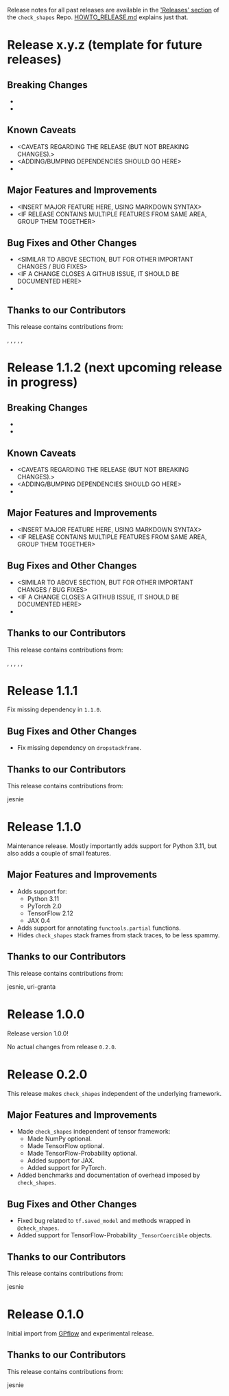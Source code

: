 Release notes for all past releases are available in the ['Releases' section](https://github.com/GPflow/check_shapes/releases) of the `check_shapes` Repo. [HOWTO_RELEASE.md](HOWTO_RELEASE.md) explains just that.

# Release x.y.z (template for future releases)

<INSERT SMALL BLURB ABOUT RELEASE FOCUS AREA AND POTENTIAL TOOLCHAIN CHANGES>

## Breaking Changes

* <DOCUMENT BREAKING CHANGES HERE>
* <THIS SECTION SHOULD CONTAIN API AND BEHAVIORAL BREAKING CHANGES>

## Known Caveats

* <CAVEATS REGARDING THE RELEASE (BUT NOT BREAKING CHANGES).>
* <ADDING/BUMPING DEPENDENCIES SHOULD GO HERE>
* <KNOWN LACK OF SUPPORT ON SOME PLATFORM SHOULD GO HERE>

## Major Features and Improvements

* <INSERT MAJOR FEATURE HERE, USING MARKDOWN SYNTAX>
* <IF RELEASE CONTAINS MULTIPLE FEATURES FROM SAME AREA, GROUP THEM TOGETHER>

## Bug Fixes and Other Changes

* <SIMILAR TO ABOVE SECTION, BUT FOR OTHER IMPORTANT CHANGES / BUG FIXES>
* <IF A CHANGE CLOSES A GITHUB ISSUE, IT SHOULD BE DOCUMENTED HERE>
* <NOTES SHOULD BE GROUPED PER AREA>

## Thanks to our Contributors

This release contains contributions from:

<INSERT>, <NAME>, <HERE>, <USING>, <GITHUB>, <HANDLE>


# Release 1.1.2 (next upcoming release in progress)

<INSERT SMALL BLURB ABOUT RELEASE FOCUS AREA AND POTENTIAL TOOLCHAIN CHANGES>

## Breaking Changes

* <DOCUMENT BREAKING CHANGES HERE>
* <THIS SECTION SHOULD CONTAIN API AND BEHAVIORAL BREAKING CHANGES>

## Known Caveats

* <CAVEATS REGARDING THE RELEASE (BUT NOT BREAKING CHANGES).>
* <ADDING/BUMPING DEPENDENCIES SHOULD GO HERE>
* <KNOWN LACK OF SUPPORT ON SOME PLATFORM SHOULD GO HERE>

## Major Features and Improvements

* <INSERT MAJOR FEATURE HERE, USING MARKDOWN SYNTAX>
* <IF RELEASE CONTAINS MULTIPLE FEATURES FROM SAME AREA, GROUP THEM TOGETHER>

## Bug Fixes and Other Changes

* <SIMILAR TO ABOVE SECTION, BUT FOR OTHER IMPORTANT CHANGES / BUG FIXES>
* <IF A CHANGE CLOSES A GITHUB ISSUE, IT SHOULD BE DOCUMENTED HERE>
* <NOTES SHOULD BE GROUPED PER AREA>

## Thanks to our Contributors

This release contains contributions from:

<INSERT>, <NAME>, <HERE>, <USING>, <GITHUB>, <HANDLE>


# Release 1.1.1

Fix missing dependency in `1.1.0`.

## Bug Fixes and Other Changes

* Fix missing dependency on `dropstackframe`.

## Thanks to our Contributors

This release contains contributions from:

jesnie


# Release 1.1.0

Maintenance release. Mostly importantly adds support for Python 3.11, but also adds a couple of
small features.

## Major Features and Improvements

* Adds support for:
  - Python 3.11
  - PyTorch 2.0
  - TensorFlow 2.12
  - JAX 0.4
* Adds support for annotating `functools.partial` functions.
* Hides `check_shapes` stack frames from stack traces, to be less spammy.

## Thanks to our Contributors

This release contains contributions from:

jesnie, uri-granta


# Release 1.0.0

Release version 1.0.0!

No actual changes from release `0.2.0`.


# Release 0.2.0

This release makes `check_shapes` independent of the underlying framework.

## Major Features and Improvements

* Made `check_shapes` independent of tensor framework:
  - Made NumPy optional.
  - Made TensorFlow optional.
  - Made TensorFlow-Probability optional.
  - Added support for JAX.
  - Added support for PyTorch.
* Added benchmarks and documentation of overhead imposed by `check_shapes`.

## Bug Fixes and Other Changes

* Fixed bug related to `tf.saved_model` and methods wrapped in `@check_shapes`.
* Added support for TensorFlow-Probability `_TensorCoercible` objects.

## Thanks to our Contributors

This release contains contributions from:

jesnie


# Release 0.1.0

Initial import from [GPflow](https://github.com/GPflow/GPflow) and experimental release.

## Thanks to our Contributors

This release contains contributions from:

jesnie
